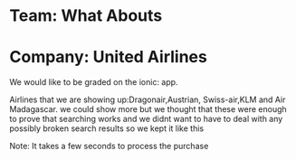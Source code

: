 # Team: What Abouts
# Company: United Airlines

We would like to be graded on the ionic: app.

Airlines that we are showing up:Dragonair,Austrian, Swiss-air,KLM and Air Madagascar.
we could show more but we thought that these were enough to prove that searching works and we didnt want to have to deal with any possibly broken search results so we kept it like this

Note: It takes a few seconds to process the purchase
